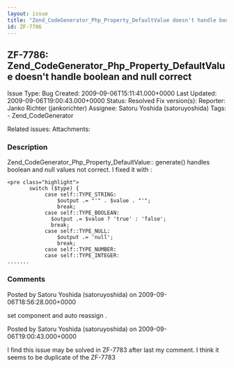 ```yaml
---
layout: issue
title: "Zend_CodeGenerator_Php_Property_DefaultValue doesn't handle boolean and null correct"
id: ZF-7786
---
```


ZF-7786: Zend\_CodeGenerator\_Php\_Property\_DefaultValue doesn't handle boolean and null correct
-------------------------------------------------------------------------------------------------

 Issue Type: Bug Created: 2009-09-06T15:11:41.000+0000 Last Updated: 2009-09-06T19:00:43.000+0000 Status: Resolved Fix version(s): 
 Reporter:  Janko Richter (jankorichter)  Assignee:  Satoru Yoshida (satoruyoshida)  Tags: - Zend\_CodeGenerator
 
 Related issues: 
 Attachments: 
### Description

Zend\_CodeGenerator\_Php\_Property\_DefaultValue:: generate() handles boolean and null values not correct. I fixed it with :

 
    <pre class="highlight">
           switch ($type) {
                case self::TYPE_STRING:
                    $output .= "'" . $value . "'";
                    break;
                case self::TYPE_BOOLEAN:
                  $output .= $value ? 'true' : 'false';
                  break;
                case self::TYPE_NULL:
                    $output .= 'null';
                    break;
                case self::TYPE_NUMBER:
                case self::TYPE_INTEGER:
    .......


 

 

### Comments

Posted by Satoru Yoshida (satoruyoshida) on 2009-09-06T18:56:28.000+0000

set component and auto reassign .

 

 

Posted by Satoru Yoshida (satoruyoshida) on 2009-09-06T19:00:43.000+0000

I find this issue may be solved in ZF-7783 after last my comment. I think it seems to be duplicate of the ZF-7783

 

 